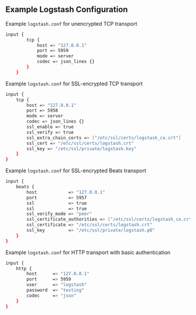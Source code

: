 Example Logstash Configuration
------------------------------

Example ``logstash.conf`` for unencrypted TCP transport

```bash
input {
        tcp {
            host => "127.0.0.1"
            port => 5959
            mode => server
            codec => json_lines {}
        }
    }
```

Example ``logstash.conf`` for SSL-encrypted TCP transport

```bash
input {
    tcp {
        host => "127.0.0.1"
        port => 5958
        mode => server
        codec => json_lines {}
        ssl_enable => true
        ssl_verify => true
        ssl_extra_chain_certs => ["/etc/ssl/certs/logstash_ca.crt"]
        ssl_cert => "/etc/ssl/certs/logstash.crt"
        ssl_key => "/etc/ssl/private/logstash.key"
    }
}
```

Example ``logstash.conf`` for SSL-encrypted Beats transport

```bash
input {
    beats {
        host            => "127.0.0.1"
        port            => 5957
        ssl             => true
        ssl             => true
        ssl_verify_mode => "peer"
        ssl_certificate_authorities => ["/etc/ssl/certs/logstash_ca.crt"]
        ssl_certificate => "/etc/ssl/certs/logstash.crt"
        ssl_key         => "/etc/ssl/private/logstash.p8"
    }
}
```

Example ``logstash.conf`` for HTTP transport with basic authentication

```bash
input {
    http {
        host      => "127.0.0.1"
        port      => 5959
        user      => "logstash"
        password  => "testing"
        codec     => "json"
    }
}
```
